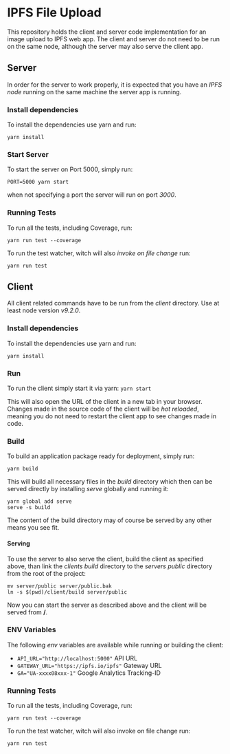# IPFS File Upload
This repository holds the client and server code implementation for an image upload to IPFS web app. The client and server do not need to be run on the same node, although the server may also serve the client app.

## Server
In order for the server to work properly, it is expected that you have an *IPFS node* running on the same machine the server app is running.

### Install dependencies
To install the dependencies use yarn and run:

```yarn install```

### Start Server
To start the server on Port 5000, simply run:

```PORT=5000 yarn start```

when not specifying a port the server will run on port *3000*.

### Running Tests
To run all the tests, including Coverage, run:

```yarn run test --coverage```

To run the test watcher, witch will also *invoke on file change* run:

```yarn run test```

## Client
All client related commands have to be run from the *client* directory.
Use at least node version *v9.2.0*.

### Install dependencies
To install the dependencies use yarn and run:

```yarn install```

### Run
To run the client simply start it via yarn:
```yarn start```

This will also open the URL of the client in a new tab in your browser. Changes made in the source code of the client will be *hot reloaded*, meaning you do not need to restart the client app to see changes made in code.

### Build
To build an application package ready for deployment, simply run:

```yarn build```

This will build all necessary files in the *build* directory which then can be served directly by installing *serve* globally and running it:

```
yarn global add serve
serve -s build
```

The content of the build directory may of course be served by any other means you see fit.

#### Serving
To use the server to also serve the client, build the client as specified above, than link the *clients build* directory to the *servers public* directory from the root of the project:

```
mv server/public server/public.bak
ln -s $(pwd)/client/build server/public
```
Now you can start the server as described above and the client will be served from **/**.

### ENV Variables
The following *env* variables are available while running or building the client:
* ```API_URL="http://localhost:5000"``` API URL
* ```GATEWAY_URL="https://ipfs.io/ipfs"``` Gateway URL
* ```GA="UA-xxxx08xxx-1"``` Google Analytics Tracking-ID

### Running Tests
To run all the tests, including Coverage, run:

```yarn run test --coverage```

To run the test watcher, witch will also invoke on file change run:

```yarn run test```
